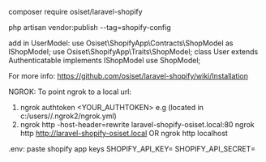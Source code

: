 composer require osiset/laravel-shopify

php artisan vendor:publish --tag=shopify-config

add in UserModel:
use Osiset\ShopifyApp\Contracts\ShopModel as IShopModel;
use Osiset\ShopifyApp\Traits\ShopModel;
class User extends Authenticatable implements IShopModel
use ShopModel;


For more info:
https://github.com/osiset/laravel-shopify/wiki/Installation

NGROK:
To point ngrok to a local url:
1. ngrok authtoken <YOUR_AUTHTOKEN> e.g <token> (located in c:/users/<user>/.ngrok2/ngrok.yml) 
2. ngrok http -host-header=rewrite laravel-shopify-osiset.local:80
ngrok http http://laravel-shopify-osiset.local
OR
ngrok http localhost

.env:
paste shopify app keys
SHOPIFY_API_KEY=
SHOPIFY_API_SECRET=